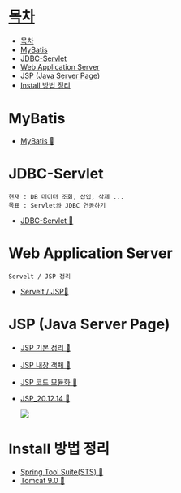 # [목차](#목차)
- [목차](#목차)
- [MyBatis](#mybatis)
- [JDBC-Servlet](#jdbc-servlet)
- [Web Application Server](#web-application-server)
- [JSP (Java Server Page)](#jsp-java-server-page)
- [Install 방법 정리](#install-방법-정리)

# MyBatis
- [MyBatis 📁](MyBatis/README.md)

# JDBC-Servlet
```
현재 : DB 데이터 조회, 삽입, 삭제 ...
목표 : Servlet와 JDBC 연동하기
```
- [JDBC-Servlet 📁](JDBC-Servlet/README.md)

# Web Application Server
```
Servelt / JSP 정리
```
- [Servelt / JSP📁](./ServletJSP/README.md)

# JSP (Java Server Page)
- [JSP 기본 정리 📁](../06.WAS/JSP/JSP기본정리.md.md)
- [JSP 내장 객체 📁](../06.WAS/JSP/JSP내장객체.md)
- [JSP 코드 모듈화 📁](../06.WAS/JSP/JSP코드모듈화.md)
- [JSP_20.12.14 📁](../06.WAS/JSP/JSP-201214.md)

  ![](https://images.velog.io/images/withcolinsong/post/c207e47f-5cf3-4208-bfd0-0ef59e653007/image.png)

# Install 방법 정리
- [Spring Tool Suite(STS) 📁](spring_install.md)
- [Tomcat 9.0 📁](Tomcat_Install.md)
